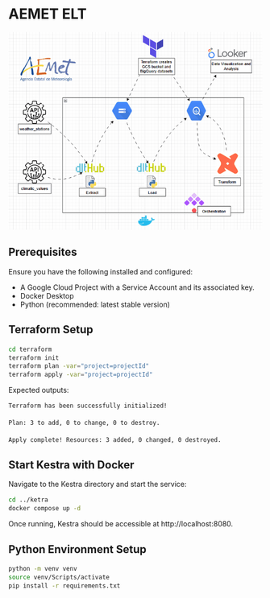 # AEMET ELT

![AEMET ELT](images/aemetelt.gif)

## Prerequisites

Ensure you have the following installed and configured:

- A Google Cloud Project with a Service Account and its associated key.
- Docker Desktop  
- Python (recommended: latest stable version)

## Terraform Setup
```sh
cd terraform
terraform init
terraform plan -var="project=projectId"
terraform apply -var="project=projectId"
```
Expected outputs:
```sh
Terraform has been successfully initialized!

Plan: 3 to add, 0 to change, 0 to destroy.

Apply complete! Resources: 3 added, 0 changed, 0 destroyed.
```

## Start Kestra with Docker
Navigate to the Kestra directory and start the service:
```sh
cd ../ketra
docker compose up -d
```
Once running, Kestra should be accessible at http://localhost:8080.

## Python Environment Setup
```sh
python -m venv venv
source venv/Scripts/activate
pip install -r requirements.txt
```

